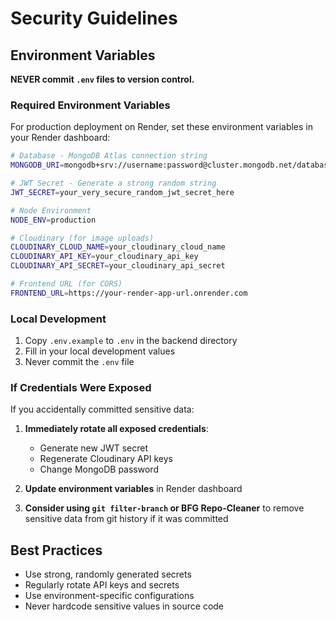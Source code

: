 # Security Guidelines

## Environment Variables

**NEVER commit `.env` files to version control.**

### Required Environment Variables

For production deployment on Render, set these environment variables in your Render dashboard:

```bash
# Database - MongoDB Atlas connection string
MONGODB_URI=mongodb+srv://username:password@cluster.mongodb.net/database_name

# JWT Secret - Generate a strong random string
JWT_SECRET=your_very_secure_random_jwt_secret_here

# Node Environment
NODE_ENV=production

# Cloudinary (for image uploads)
CLOUDINARY_CLOUD_NAME=your_cloudinary_cloud_name
CLOUDINARY_API_KEY=your_cloudinary_api_key
CLOUDINARY_API_SECRET=your_cloudinary_api_secret

# Frontend URL (for CORS)
FRONTEND_URL=https://your-render-app-url.onrender.com
```

### Local Development

1. Copy `.env.example` to `.env` in the backend directory
2. Fill in your local development values
3. Never commit the `.env` file

### If Credentials Were Exposed

If you accidentally committed sensitive data:

1. **Immediately rotate all exposed credentials**:
   - Generate new JWT secret
   - Regenerate Cloudinary API keys
   - Change MongoDB password
   
2. **Update environment variables** in Render dashboard

3. **Consider using `git filter-branch` or BFG Repo-Cleaner** to remove sensitive data from git history if it was committed

## Best Practices

- Use strong, randomly generated secrets
- Regularly rotate API keys and secrets
- Use environment-specific configurations
- Never hardcode sensitive values in source code
